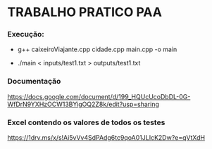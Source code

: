# TRABALHO PRATICO PAA

### Execução:
 - g++ caixeiroViajante.cpp cidade.cpp main.cpp -o main

 - ./main < inputs/test1.txt > outputs/test1.txt



### Documentação
https://docs.google.com/document/d/199_HQUcUcoDbDL-0G-WfDrN9YXHzOCW13BYigOQ2Z8k/edit?usp=sharing

### Excel contendo os valores de todos os testes
https://1drv.ms/x/s!Ai5vVv4SdPAdg6tc9qoA01JLIcK2Dw?e=qVtXdH
